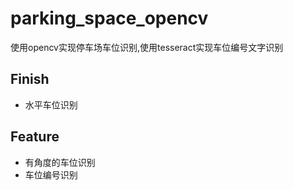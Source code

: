 # parking_space_opencv

使用opencv实现停车场车位识别,使用tesseract实现车位编号文字识别

## Finish

+ 水平车位识别



## Feature

+ 有角度的车位识别
+ 车位编号识别

